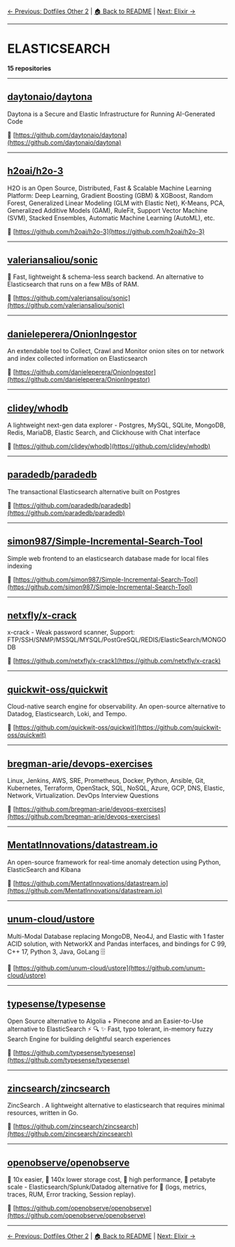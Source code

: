 [← Previous: Dotfiles Other 2](dotfiles-other-2.txt) | [🏠 Back to README](../README.md) | [Next: Elixir →](elixir.txt)

---

# ELASTICSEARCH

**15 repositories**

---

## [daytonaio/daytona](https://github.com/daytonaio/daytona)

Daytona is a Secure and Elastic Infrastructure for Running AI-Generated Code

🔗 [https://github.com/daytonaio/daytona](https://github.com/daytonaio/daytona)

---

## [h2oai/h2o-3](https://github.com/h2oai/h2o-3)

H2O is an Open Source, Distributed, Fast & Scalable Machine Learning Platform: Deep Learning, Gradient Boosting (GBM) & XGBoost, Random Forest, Generalized Linear Modeling (GLM with Elastic Net), K-Means, PCA, Generalized Additive Models (GAM), RuleFit, Support Vector Machine (SVM), Stacked Ensembles, Automatic Machine Learning (AutoML), etc.

🔗 [https://github.com/h2oai/h2o-3](https://github.com/h2oai/h2o-3)

---

## [valeriansaliou/sonic](https://github.com/valeriansaliou/sonic)

🦔 Fast, lightweight & schema-less search backend. An alternative to Elasticsearch that runs on a few MBs of RAM.

🔗 [https://github.com/valeriansaliou/sonic](https://github.com/valeriansaliou/sonic)

---

## [danieleperera/OnionIngestor](https://github.com/danieleperera/OnionIngestor)

An extendable tool to Collect, Crawl and Monitor onion sites on tor network and index collected information on Elasticsearch

🔗 [https://github.com/danieleperera/OnionIngestor](https://github.com/danieleperera/OnionIngestor)

---

## [clidey/whodb](https://github.com/clidey/whodb)

A lightweight next-gen data explorer - Postgres, MySQL, SQLite, MongoDB, Redis, MariaDB, Elastic Search, and Clickhouse with Chat interface

🔗 [https://github.com/clidey/whodb](https://github.com/clidey/whodb)

---

## [paradedb/paradedb](https://github.com/paradedb/paradedb)

The transactional Elasticsearch alternative built on Postgres

🔗 [https://github.com/paradedb/paradedb](https://github.com/paradedb/paradedb)

---

## [simon987/Simple-Incremental-Search-Tool](https://github.com/simon987/Simple-Incremental-Search-Tool)

Simple web frontend to an elasticsearch database made for local files indexing

🔗 [https://github.com/simon987/Simple-Incremental-Search-Tool](https://github.com/simon987/Simple-Incremental-Search-Tool)

---

## [netxfly/x-crack](https://github.com/netxfly/x-crack)

x-crack - Weak password scanner, Support: FTP/SSH/SNMP/MSSQL/MYSQL/PostGreSQL/REDIS/ElasticSearch/MONGODB

🔗 [https://github.com/netxfly/x-crack](https://github.com/netxfly/x-crack)

---

## [quickwit-oss/quickwit](https://github.com/quickwit-oss/quickwit)

Cloud-native search engine for observability. An open-source alternative to Datadog, Elasticsearch, Loki, and Tempo.

🔗 [https://github.com/quickwit-oss/quickwit](https://github.com/quickwit-oss/quickwit)

---

## [bregman-arie/devops-exercises](https://github.com/bregman-arie/devops-exercises)

Linux, Jenkins, AWS, SRE, Prometheus, Docker, Python, Ansible, Git, Kubernetes, Terraform, OpenStack, SQL, NoSQL, Azure, GCP, DNS, Elastic, Network, Virtualization. DevOps Interview Questions

🔗 [https://github.com/bregman-arie/devops-exercises](https://github.com/bregman-arie/devops-exercises)

---

## [MentatInnovations/datastream.io](https://github.com/MentatInnovations/datastream.io)

An open-source framework for real-time anomaly detection using Python, ElasticSearch and Kibana

🔗 [https://github.com/MentatInnovations/datastream.io](https://github.com/MentatInnovations/datastream.io)

---

## [unum-cloud/ustore](https://github.com/unum-cloud/ustore)

Multi-Modal Database replacing MongoDB, Neo4J, and Elastic with 1 faster ACID solution, with NetworkX and Pandas interfaces, and bindings for C 99, C++ 17, Python 3, Java, GoLang 🗄️

🔗 [https://github.com/unum-cloud/ustore](https://github.com/unum-cloud/ustore)

---

## [typesense/typesense](https://github.com/typesense/typesense)

Open Source alternative to Algolia + Pinecone and an Easier-to-Use alternative to ElasticSearch ⚡ 🔍 ✨ Fast, typo tolerant, in-memory fuzzy Search Engine for building delightful search experiences

🔗 [https://github.com/typesense/typesense](https://github.com/typesense/typesense)

---

## [zincsearch/zincsearch](https://github.com/zincsearch/zincsearch)

ZincSearch . A lightweight alternative to elasticsearch that requires minimal resources, written in Go.

🔗 [https://github.com/zincsearch/zincsearch](https://github.com/zincsearch/zincsearch)

---

## [openobserve/openobserve](https://github.com/openobserve/openobserve)

🚀 10x easier, 🚀 140x lower storage cost, 🚀 high performance,  🚀 petabyte scale - Elasticsearch/Splunk/Datadog alternative for 🚀 (logs, metrics, traces, RUM, Error tracking, Session replay).

🔗 [https://github.com/openobserve/openobserve](https://github.com/openobserve/openobserve)

---


[← Previous: Dotfiles Other 2](dotfiles-other-2.txt) | [🏠 Back to README](../README.md) | [Next: Elixir →](elixir.txt)

